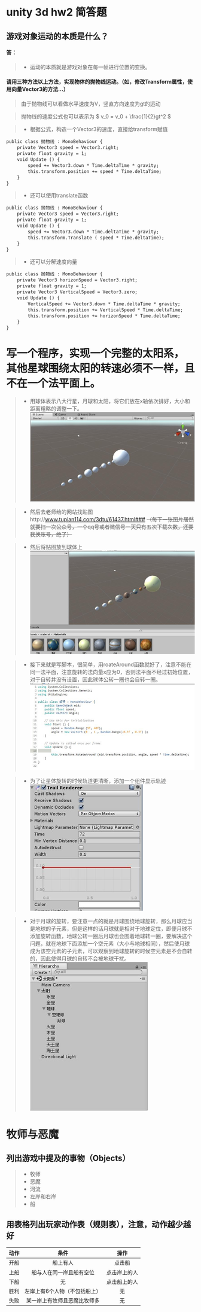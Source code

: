 # unity 3d hw2 简答题
## 游戏对象运动的本质是什么？
#### 答：
> * 运动的本质就是游戏对象在每一帧进行位置的变换。
#### 请用三种方法以上方法，实现物体的抛物线运动。（如，修改Transform属性，使用向量Vector3的方法…）

> 由于抛物线可以看做水平速度为V，竖直方向速度为gt的运动


> 抛物线的速度公式也可以表示为 $  v_0 = v_0 + \frac{1}{2}gt^2 $ 

> * 根据公式，构造一个Vector3的速度，直接给transform赋值
```
public class 抛物线 : MonoBehaviour {
	private Vector3 speed = Vector3.right;
	private float gravity = 1;
	void Update () {
		speed += Vector3.down * Time.deltaTime * gravity;
		this.transform.position += speed * Time.deltaTime;
	}
}
```
> * 还可以使用translate函数
```
public class 抛物线 : MonoBehaviour {
	private Vector3 speed = Vector3.right;
	private float gravity = 1;
	void Update () {
		speed += Vector3.down * Time.deltaTime * gravity;
		this.transform.Translate ( speed * Time.deltaTime);
	}
}
```
> * 还可以分解速度向量
```
public class 抛物线 : MonoBehaviour {
	private Vector3 horizonSpeed = Vector3.right;
	private float gravity = 1;
	private Vector3 VerticalSpeed = Vector3.zero;
	void Update () {
	    VerticalSpeed += Vector3.down * Time.deltaTime * gravity;
	  	this.transform.position += VerticalSpeed * Time.deltaTime;
		this.transform.position += horizonSpeed * Time.deltaTime;
	}
}
```

# 写一个程序，实现一个完整的太阳系， 其他星球围绕太阳的转速必须不一样，且不在一个法平面上。

> * 用球体表示八大行星，月球和太阳，将它们放在x轴依次排好，大小和距离粗略的调整一下。
![此处输入图片的描述][1]

> * 然后去老师给的网站找贴图http://www.tupian114.com/3dtu/61437.html###
~~（每下一张图片居然就要扫一次公众号，一个qq号或者微信号一天只有五次下载次数，还要我换账号，绝了）~~

> * 然后将贴图放到球体上
![此处输入图片的描述][2]

> * 接下来就是写脚本，很简单，用roateAround函数就好了，注意不能在同一法平面，注意旋转的法向量x应为0，否则法平面不经过初始位置，对于自转并没有设置，因此球体公转一圈也会自转一圈。
![此处输入图片的描述][3]


> * 为了让星体旋转的时候轨道更清晰，添加一个组件显示轨迹
![此处输入图片的描述][4]


> * 对于月球的旋转，要注意一点的就是月球围绕地球旋转，那么月球应当是地球的子元素，但是这样的话月球就是相对于地球定位，即便月球不添加旋转函数，地球公转一圈后月球也会围着地球转一圈，要解决这个问题，就在地球下面添加一个空元素（大小与地球相同），然后使月球成为该空元素的子元素，可以观察到地球旋转的时候空元素是不会自转的，因此使得月球的自转不会被地球干扰。
![此处输入图片的描述][5]



# 牧师与恶魔
## 列出游戏中提及的事物（Objects）
> * 牧师
> * 恶魔
> * 河流
> * 左岸和右岸
> * 船

## 用表格列出玩家动作表（规则表），注意，动作越少越好
| 动作 | 条件 | 操作 |
| :-: | :-: | :-: |
| 开船 | 船上有人 | 点击船 |
| 上船 | 船与人在同一岸且船有空位 | 点击岸上的人 |
| 下船 | 无 | 点击船上的人 | 
| 胜利 | 左岸上有6个人物（不包括船上） |  无  |
| 失败 | 某一岸上有牧师且恶魔比牧师多 | 无 |


  [1]: https://github.com/ddghost/unity3d/blob/master/unity%20hw2/resources/%E5%A4%AA%E9%98%B3%E7%B3%BB%E6%8E%92%E5%88%97.jpg
  [2]: https://github.com/ddghost/unity3d/blob/master/unity%20hw2/resources/%E8%B4%B4%E5%9B%BE.jpg
  [3]: https://github.com/ddghost/unity3d/blob/master/unity%20hw2/resources/%E4%BB%A3%E7%A0%81.jpg
  [4]: https://github.com/ddghost/unity3d/blob/master/unity%20hw2/resources/%E8%BD%A8%E8%BF%B9.jpg
  [5]: https://github.com/ddghost/unity3d/blob/master/unity%20hw2/resources/%E7%BB%93%E6%9E%84.jpg
